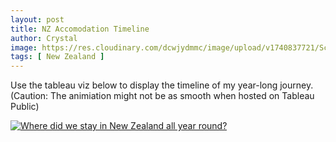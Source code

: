 ```yaml
---
layout: post
title: NZ Accomodation Timeline
author: Crystal
image: https://res.cloudinary.com/dcwjydmmc/image/upload/v1740837721/Screenshot_2025-03-01_at_10.01.33_PM_sj550g.png
tags: [ New Zealand ]
---
```


<style>
  .article-post, .entry-header, .comments, .rating, .authorbox {
    max-width: 1040px;
    padding-left: 20px;
    padding-right: 20px;
    margin-left: auto;
    margin-right: auto;
}
</style>

Use the tableau viz below to display the timeline of my year-long journey. 
(Caution: The animiation might not be as smooth when hosted on Tableau Public) 

<body>
<div class='tableauPlaceholder' id='viz1739459266902' style='position: relative'><noscript><a href='#'><img alt='Where did we stay in New Zealand all year round? ' src='https:&#47;&#47;public.tableau.com&#47;static&#47;images&#47;NZ&#47;NZTimeline&#47;NZTimeline3&#47;1_rss.png' style='border: none' /></a></noscript><object class='tableauViz'  style='display:none;'><param name='host_url' value='https%3A%2F%2Fpublic.tableau.com%2F' /> <param name='embed_code_version' value='3' /> <param name='site_root' value='' /><param name='name' value='NZTimeline&#47;NZTimeline3' /><param name='tabs' value='no' /><param name='toolbar' value='yes' /><param name='static_image' value='https:&#47;&#47;public.tableau.com&#47;static&#47;images&#47;NZ&#47;NZTimeline&#47;NZTimeline3&#47;1.png' /> <param name='animate_transition' value='yes' /><param name='display_static_image' value='yes' /><param name='display_spinner' value='yes' /><param name='display_overlay' value='yes' /><param name='display_count' value='yes' /><param name='language' value='en-GB' /><param name='filter' value='publish=yes' /></object></div>                <script type='text/javascript'>                    var divElement = document.getElementById('viz1739459266902');                    var vizElement = divElement.getElementsByTagName('object')[0];                    if ( divElement.offsetWidth > 800 ) { vizElement.style.minWidth='120px';vizElement.style.maxWidth='1200px';vizElement.style.width='100%';vizElement.style.minHeight='587px';vizElement.style.maxHeight='887px';vizElement.style.height=(divElement.offsetWidth*0.75)+'px';} else if ( divElement.offsetWidth > 500 ) { vizElement.style.minWidth='120px';vizElement.style.maxWidth='1200px';vizElement.style.width='100%';vizElement.style.minHeight='587px';vizElement.style.maxHeight='887px';vizElement.style.height=(divElement.offsetWidth*0.75)+'px';} else { vizElement.style.width='100%';vizElement.style.height='1077px';}                     var scriptElement = document.createElement('script');                    scriptElement.src = 'https://public.tableau.com/javascripts/api/viz_v1.js';                    vizElement.parentNode.insertBefore(scriptElement, vizElement);                </script>
</body>

